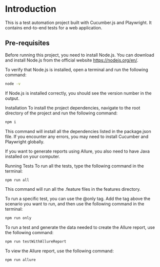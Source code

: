 # Introduction
This is a test automation project built with Cucumber.js and Playwright. It contains end-to-end tests for a web application.

## Pre-requisites
Before running this project, you need to install Node.js. You can download and install Node.js from the official website https://nodejs.org/en/.

To verify that Node.js is installed, open a terminal and run the following command:

```bash
node -v
```

If Node.js is installed correctly, you should see the version number in the output.

Installation
To install the project dependencies, navigate to the root directory of the project and run the following command:

```bash
npm i
```

This command will install all the dependencies listed in the package.json file. If you encounter any errors, you may need to install Cucumber and Playwright globally.

If you want to generate reports using Allure, you also need to have Java installed on your computer.

Running Tests
To run all the tests, type the following command in the terminal:

```bash
npm run all
```

This command will run all the .feature files in the features directory.

To run a specific test, you can use the @only tag. Add the tag above the scenario you want to run, and then use the following command in the terminal:

```bash
npm run only
```

To run a test and generate the data needed to create the Allure report, use the following command:

```bash
npm run testWithAllureReport
```

To view the Allure report, use the following command:

```bash
npm run allure
```
